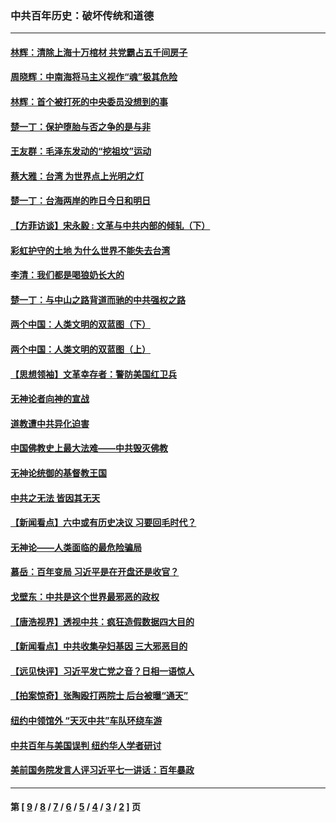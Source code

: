 ### 中共百年历史：破坏传统和道德
---
#### [林辉：清除上海十万棺材 共党霸占五千间房子](../../pages/nf1176114/n14033735.md?07270430) 
#### [周晓辉：中南海将马主义视作“魂”极其危险](../../pages/nf1176114/n14026892.md?07270430) 
#### [林辉：首个被打死的中央委员没想到的事](../../pages/nf1176114/n13987400.md?07270430) 
#### [楚一丁：保护堕胎与否之争的是与非](../../pages/nf1176114/n13815642.md?07270430) 
#### [王友群：毛泽东发动的“挖祖坟”运动](../../pages/nf1176114/n13723639.md?07270430) 
#### [蔡大雅：台湾 为世界点上光明之灯](../../pages/nf1176114/n13531530.md?07270430) 
#### [楚一丁：台海两岸的昨日今日和明日](../../pages/nf1176114/n13531468.md?07270430) 
#### [【方菲访谈】宋永毅 : 文革与中共内部的倾轧（下）](../../pages/nf1176114/n13486836.md?07270430) 
#### [彩虹护守的土地 为什么世界不能失去台湾](../../pages/nf1176114/n13476849.md?07270430) 
#### [李清：我们都是喝狼奶长大的](../../pages/nf1176114/n13471478.md?07270430) 
#### [楚一丁：与中山之路背道而驰的中共强权之路](../../pages/nf1176114/n13437270.md?07270430) 
#### [两个中国：人类文明的双蓝图（下）](../../pages/nf1176114/n13423132.md?07270430) 
#### [两个中国：人类文明的双蓝图（上）](../../pages/nf1176114/n13422687.md?07270430) 
#### [【思想领袖】文革幸存者：警防美国红卫兵](../../pages/nf1176114/n13339289.md?07270430) 
#### [无神论者向神的宣战](../../pages/nf1176114/n13281535.md?07270430) 
#### [道教遭中共异化迫害](../../pages/nf1176114/n13281463.md?07270430) 
#### [中国佛教史上最大法难——中共毁灭佛教](../../pages/nf1176114/n13281397.md?07270430) 
#### [无神论统御的基督教王国](../../pages/nf1176114/n13281280.md?07270430) 
#### [中共之无法 皆因其无天](../../pages/nf1176114/n13281088.md?07270430) 
#### [【新闻看点】六中或有历史决议 习要回毛时代？](../../pages/nf1176114/n13222895.md?07270430) 
#### [无神论——人类面临的最危险骗局](../../pages/nf1176114/n13196137.md?07270430) 
#### [慕岳：百年变局 习近平是在开盘还是收官？](../../pages/nf1176114/n13206516.md?07270430) 
#### [戈壁东：中共是这个世界最邪恶的政权](../../pages/nf1176114/n13085641.md?07270430) 
#### [【唐浩视界】透视中共：疯狂造假数据四大目的](../../pages/nf1176114/n13080590.md?07270430) 
#### [【新闻看点】中共收集孕妇基因 三大邪恶目的](../../pages/nf1176114/n13077182.md?07270430) 
#### [【远见快评】习近平发亡党之音？日相一语惊人](../../pages/nf1176114/n13074809.md?07270430) 
#### [【拍案惊奇】张陶殴打两院士 后台被曝“通天”](../../pages/nf1176114/n13070496.md?07270430) 
#### [纽约中领馆外 “天灭中共”车队环绕车游](../../pages/nf1176114/n13070693.md?07270430) 
#### [中共百年与美国误判 纽约华人学者研讨](../../pages/nf1176114/n13067969.md?07270430) 
#### [美前国务院发言人评习近平七一讲话：百年暴政](../../pages/nf1176114/n13066986.md?07270430) 

---
#### 第 [ [9](./9.md?07270430) / [8](./8.md?07270430) / [7](./7.md?07270430) / [6](./6.md?07270430) / [5](./5.md?07270430) / [4](./4.md?07270430) / [3](./3.md?07270430) / [2](./2.md?07270430) ] 页
